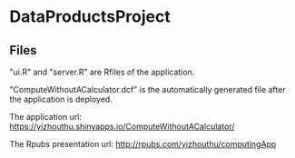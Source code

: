 # DataProductsProject

## Files

"ui.R" and "server.R" are Rfiles of the application.

"ComputeWithoutACalculator.dcf" is the automatically generated file after the application is deployed.

The application url: https://yizhouthu.shinyapps.io/ComputeWithoutACalculator/

The Rpubs presentation url: http://rpubs.com/yizhouthu/computingApp
